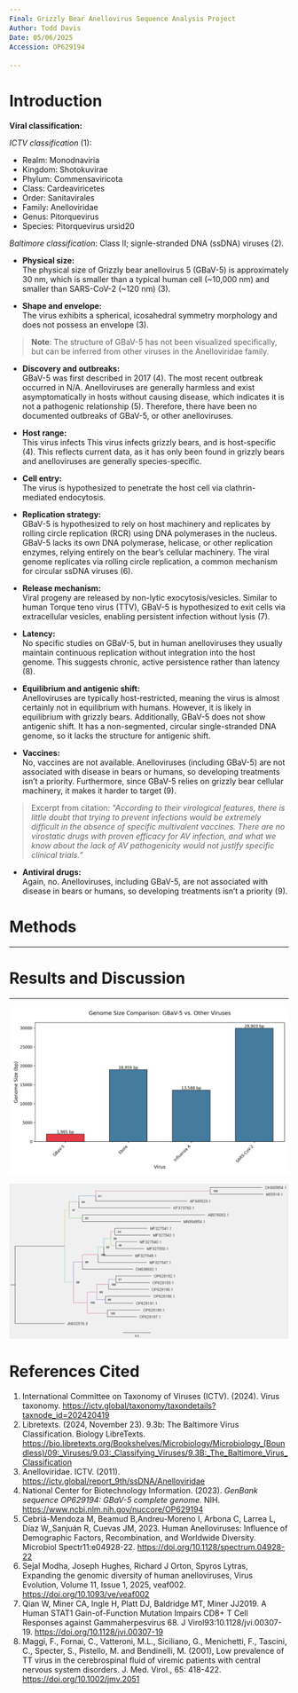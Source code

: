 ```yaml
---
Final: Grizzly Bear Anellovirus Sequence Analysis Project
Author: Todd Davis
Date: 05/06/2025
Accession: OP629194

---
```


# Introduction

**Viral classification:**  

*ICTV classification* (1):
- Realm: Monodnaviria
- Kingdom: Shotokuvirae
- Phylum: Commensaviricota
- Class: Cardeaviricetes
- Order: Sanitavirales
- Family: Anelloviridae
- Genus: Pitorquevirus
- Species: Pitorquevirus ursid20

*Baltimore classification*: Class II; signle-stranded DNA (ssDNA) viruses (2).


- **Physical size:**  
The physical size of Grizzly bear anellovirus 5 (GBaV-5) is approximately 30 nm, which is smaller than a typical human cell (~10,000 nm) and smaller than SARS-CoV-2 (~120 nm) (3).


- **Shape and envelope:**  
The virus exhibits a spherical, icosahedral symmetry morphology and does not possess an envelope (3).
> **Note**: The structure of GBaV-5 has not been visualized specifically, but can be inferred from other viruses in the Anelloviridae family.


- **Discovery and outbreaks:**  
GBaV-5 was first described in 2017 (4). The most recent outbreak occurred in N/A. Anelloviruses are generally harmless and exist asymptomatically in hosts without causing disease, which indicates it is not a pathogenic relationship (5). Therefore, there have been no documented outbreaks of GBaV-5, or other anelloviruses.


- **Host range:**  
This virus infects This virus infects grizzly bears, and is host-specific (4). This reflects current data, as it has only been found in grizzly bears and anelloviruses are generally species-specific.


- **Cell entry:**  
The virus is hypothesized to penetrate the host cell via clathrin-mediated endocytosis.


- **Replication strategy:**  
GBaV-5 is hypothesized to rely on host machinery and replicates by rolling circle replication (RCR) using DNA polymerases in the nucleus. GBaV-5 lacks its own DNA polymerase, helicase, or other replication enzymes, relying entirely on the bear’s cellular machinery. The viral genome replicates via rolling circle replication, a common mechanism for circular ssDNA viruses (6).


- **Release mechanism:**  
Viral progeny are released by non-lytic exocytosis/vesicles. Similar to human Torque teno virus (TTV), GBaV-5 is hypothesized to exit cells via extracellular vesicles, enabling persistent infection without lysis (7).


- **Latency:**  
No specific studies on GBaV-5, but in human anelloviruses they usually maintain continuous replication without integration into the host genome. This suggests chronic, active persistence rather than latency (8).


- **Equilibrium and antigenic shift:**  
Anelloviruses are typically host-restricted, meaning the virus is almost certainly not in equilibrium with humans. However, it is likely in equilibrium with grizzly bears. Additionally, GBaV-5 does not show antigenic shift. It has a non-segmented, circular single-stranded DNA genome, so it lacks the structure for antigenic shift.


- **Vaccines:**  
No, vaccines are not available. Anelloviruses (including GBaV-5) are not associated with disease in bears or humans, so developing treatments isn’t a priority. Furthermore, since GBaV-5 relies on grizzly bear cellular machinery, it makes it harder to target (9).
> Excerpt from citation: *"According to their virological features, there is little doubt that trying to prevent infections would be extremely difficult in the absence of specific multivalent vaccines. There are no virostatic drugs with proven efficacy for AV infection, and what we know about the lack of AV pathogenicity would not justify specific clinical trials.”*


- **Antiviral drugs:**  
Again, no. Anelloviruses, including GBaV-5, are not associated with disease in bears or humans, so developing treatments isn’t a priority (9).

# Methods
---     

# Results and Discussion
---

![Genome Size Comparison](Virus_SizeComparison.png)

![Virus FigTree](Virus_FigTree.png)

# References Cited

1. International Committee on Taxonomy of Viruses (ICTV). (2024). Virus taxonomy. https://ictv.global/taxonomy/taxondetails?taxnode_id=202420419
2. Libretexts. (2024, November 23). 9.3b: The Baltimore Virus Classification. Biology LibreTexts.
https://bio.libretexts.org/Bookshelves/Microbiology/Microbiology_(Boundless)/09:_Viruses/9.03:_Classifying_Viruses/9.3B:_The_Baltimore_Virus_Classification 
3. Anelloviridae. ICTV. (2011). https://ictv.global/report_9th/ssDNA/Anelloviridae 
4. National Center for Biotechnology Information. (2023). *GenBank sequence OP629194: GBaV-5 complete genome.* NIH. https://www.ncbi.nlm.nih.gov/nuccore/OP629194
5. Cebriá-Mendoza M, Beamud B,Andreu-Moreno I, Arbona C, Larrea L, Díaz W,,Sanjuán R, Cuevas JM, 2023. Human Anelloviruses: Influence of Demographic Factors, Recombination, and Worldwide Diversity. Microbiol Spectr11:e04928-22. 
 https://doi.org/10.1128/spectrum.04928-22
6. Sejal Modha, Joseph Hughes, Richard J Orton, Spyros Lytras, Expanding the genomic diversity of human anelloviruses, Virus Evolution, Volume 11, Issue 1, 2025, veaf002. https://doi.org/10.1093/ve/veaf002
7. Qian W, Miner CA, Ingle H, Platt DJ, Baldridge MT, Miner JJ2019. A Human STAT1 Gain-of-Function Mutation Impairs CD8+ T Cell Responses against Gammaherpesvirus 68. J Virol93:10.1128/jvi.00307-19. https://doi.org/10.1128/jvi.00307-19
8. Maggi, F., Fornai, C., Vatteroni, M.L., Siciliano, G., Menichetti, F., Tascini, C., Specter, S., Pistello, M. and Bendinelli, M. (2001), Low prevalence of TT virus in the cerebrospinal fluid of viremic patients with central nervous system disorders. J. Med. Virol., 65: 418-422. https://doi.org/10.1002/jmv.2051
